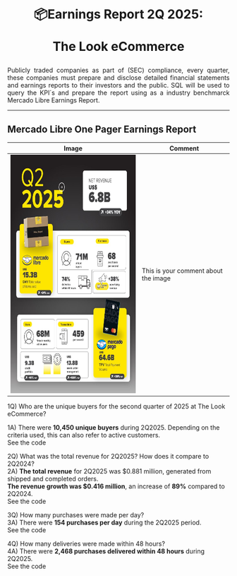 
<h1 align="center">📦Earnings Report 2Q 2025:
  
The Look eCommerce  </h1>
<div align="justify">
Publicly traded companies as part of (SEC) compliance, every quarter, these companies must prepare and disclose detailed financial statements and earnings reports to their investors and the public. SQL will be used to query the KPI´s and prepare the report using as a industry benchmarck Mercado Libre Earnings Report.
</div>

***

## Mercado Libre One Pager Earnings Report

| Image           | Comment                |
|-----------------|-----------------------|
| <img src="https://github.com/tinyazure/The-Look-eCommerce-Earnigs-Report/blob/main/images/One_Pager_Report_Meli_2Q2025.jpg" width="400" height="540">    | This is your comment about the image |  

1Q) Who are the unique buyers for the second quarter of 2025 at The Look eCommerce?  

1A) There were **10,450 unique buyers** during 2Q2025. Depending on the criteria used, this can also refer to active customers.  
See the code



2Q) What was the total revenue for 2Q2025? How does it compare to 2Q2024?  
2A) **The total revenue** for 2Q2025 was $0.881 million, generated from shipped and completed orders.  
**The revenue growth was $0.416 million**, an increase of **89%** compared to 2Q2024.  
See the code

3Q) How many purchases were made per day?  
3A) There were **154 purchases per day** during the 2Q2025 period.  
See the code

4Q) How many deliveries were made within 48 hours?  
4A) There were **2,468 purchases delivered within 48 hours** during 2Q2025.  
See the code



